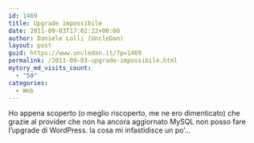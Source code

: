 ```yaml
---
id: 1469
title: Upgrade impossibile
date: 2011-09-03T17:02:22+00:00
author: Daniele Lolli (UncleDan)
layout: post
guid: https://www.uncledan.it/?p=1469
permalink: /2011-09-03-upgrade-impossibile.html
mytory_md_visits_count:
  - "50"
categories:
  - Web
---
```

Ho appena scoperto (o meglio riscoperto, me ne ero dimenticato) che grazie al provider che non ha ancora aggiornato MySQL non posso fare l&#8217;upgrade di WordPress. la cosa mi infastidisce un po&#8217;&#8230;